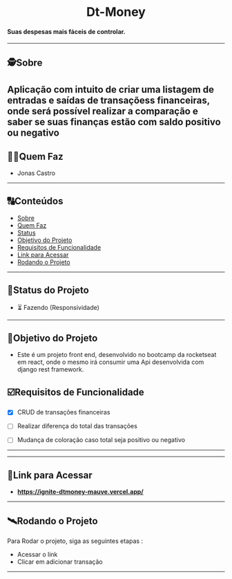 

<h1 align="center">
     Dt-Money
</h1>

<h4 align="left">
    Suas despesas mais fáceis de controlar.
</h4>

---

##  🕵Sobre

Aplicação com intuito de criar uma listagem de entradas e saídas de transaçõess financeiras, onde será possível realizar a comparação e saber se suas finanças estão com saldo positivo ou negativo
---

##  👩🏾Quem Faz 

- Jonas Castro

---
##  🔠Conteúdos

<!--ts-->
   * [Sobre](#sobre)
   * [Quem Faz](#-quem-faz)
   * [Status](#status)
   * [Objetivo do Projeto](#objetivo-do-projeto)
   * [Requisitos de Funcionalidade](#requisitos-de-funcionalidade)
   * [Link para Acessar](#link-para-acessar)
   * [Rodando o Projeto](#rodando-o-projeto)
<!--te-->


---
##  🧭Status do Projeto


 - ⏳ Fazendo (Responsividade)


---

##  🎯Objetivo do Projeto

- Este é um projeto front end, desenvolvido no bootcamp da rocketseat em react, onde o mesmo irá consumir uma Api desenvolvida com django rest framework.


## ☑️Requisitos de Funcionalidade

- [x] CRUD de transações financeiras
- [ ] Realizar diferença do total das transações
- [ ] Mudança de coloração caso total seja positivo ou negativo


---


---

## 🔗Link para Acessar

- **https://ignite-dtmoney-mauve.vercel.app/** 

---


## 🛰Rodando o Projeto

Para Rodar o projeto, siga as seguintes etapas :

- Acessar o link
- Clicar em adicionar transação



---

